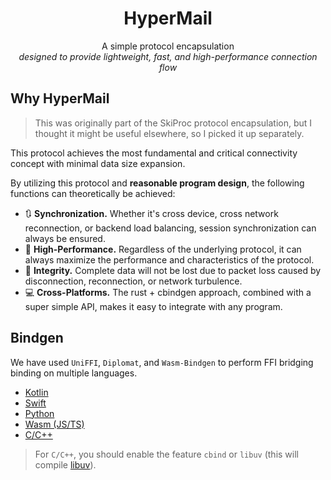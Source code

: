 <h1 align="center">
	HyperMail
</h1>

<p align="center">
	A simple protocol encapsulation
	<br/>
	<i>designed to provide lightweight, fast, and high-performance connection flow</i>
</p1>

## Why HyperMail

> This was originally part of the SkiProc protocol encapsulation, but I thought it might be useful elsewhere, so I picked it up separately.

This protocol achieves the most fundamental and critical connectivity concept with minimal data size expansion.

By utilizing this protocol and **reasonable program design**, the following functions can theoretically be achieved:

+ 🔃 **Synchronization.** Whether it's cross device, cross network reconnection, or backend load balancing, session synchronization can always be ensured.
+ 🚀 **High-Performance.** Regardless of the underlying protocol, it can always maximize the performance and characteristics of the protocol.
+ 🧷 **Integrity.** Complete data will not be lost due to packet loss caused by disconnection, reconnection, or network turbulence.
+ 💻️ **Cross-Platforms.** The rust + cbindgen approach, combined with a super simple API, makes it easy to integrate with any program.

## Bindgen
We have used `UniFFI`, `Diplomat`, and `Wasm-Bindgen` to perform FFI bridging binding on multiple languages.

+ [Kotlin][UniFFI]
+ [Swift][UniFFI]
+ [Python][UniFFI]
+ [Wasm (JS/TS)](https://github.com/rustwasm/wasm-bindgen)
+ [C/C++](https://github.com/rust-diplomat/diplomat)

> For `C/C++`, you should enable the feature `cbind` or `libuv` (this will compile [libuv](https://github.com/libuv/libuv)).

[UniFFI]: https://github.com/mozilla/uniffi-rs